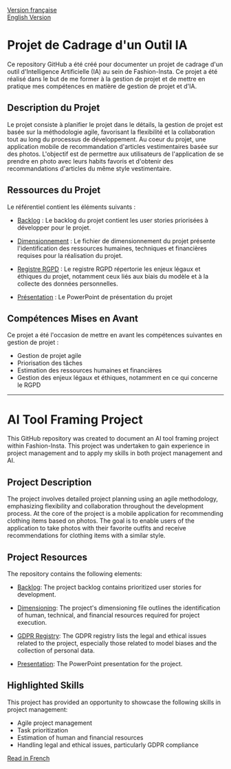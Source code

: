 [Version française](#projet-de-cadrage-dun-outil-ia)  
[English Version](#ai-tool-framing-project)

# Projet de Cadrage d'un Outil IA

Ce repository GitHub a été créé pour documenter un projet de cadrage d'un outil d'Intelligence Artificielle (IA) au sein de Fashion-Insta. Ce projet a été réalisé dans le but de me former à la gestion de projet et de mettre en pratique mes compétences en matière de gestion de projet et d'IA.

## Description du Projet

Le projet consiste à planifier le projet dans le détails, la gestion de projet est basée sur la méthodologie agile, favorisant la flexibilité et la collaboration tout au long du processus de développement.
Au coeur du projet, une application mobile de recommandation d'articles vestimentaires basée sur des photos. L'objectif est de permettre aux utilisateurs de l'application de se prendre en photo avec leurs habits favoris et d'obtenir des recommandations d'articles du même style vestimentaire.


## Ressources du Projet

Le référentiel contient les éléments suivants :

- [Backlog](https://github.com/rlossec/Clothing_AI_recommendation/blob/master/backlog.xlsx) : Le backlog du projet contient les user stories priorisées à développer pour le projet.

- [Dimensionnement](https://github.com/rlossec/Clothing_AI_recommendation/blob/master/dimensionnement.xls) : Le fichier de dimensionnement du projet présente l'identification des ressources humaines, techniques et financières requises pour la réalisation du projet.

- [Registre RGPD](https://github.com/rlossec/Clothing_AI_recommendation/blob/master/registre_rgpd.docx) : Le registre RGPD répertorie les enjeux légaux et éthiques du projet, notamment ceux liés aux biais du modèle et à la collecte des données personnelles.

- [Présentation](https://github.com/rlossec/Clothing_AI_recommendation/blob/master/presentation.pptx) : Le PowerPoint de présentation du projet 

## Compétences Mises en Avant

Ce projet a été l'occasion de mettre en avant les compétences suivantes en gestion de projet :

- Gestion de projet agile
- Priorisation des tâches
- Estimation des ressources humaines et financières
- Gestion des enjeux légaux et éthiques, notamment en ce qui concerne le RGPD

---

# AI Tool Framing Project

This GitHub repository was created to document an AI tool framing project within Fashion-Insta. This project was undertaken to gain experience in project management and to apply my skills in both project management and AI.

## Project Description

The project involves detailed project planning using an agile methodology, emphasizing flexibility and collaboration throughout the development process. At the core of the project is a mobile application for recommending clothing items based on photos. The goal is to enable users of the application to take photos with their favorite outfits and receive recommendations for clothing items with a similar style.

## Project Resources

The repository contains the following elements:

- [Backlog](https://github.com/rlossec/Clothing_AI_recommendation/blob/master/backlog.xlsx): The project backlog contains prioritized user stories for development.

- [Dimensioning](https://github.com/rlossec/Clothing_AI_recommendation/blob/master/dimensionnement.xls): The project's dimensioning file outlines the identification of human, technical, and financial resources required for project execution.

- [GDPR Registry](https://github.com/rlossec/Clothing_AI_recommendation/blob/master/registre_rgpd.docx): The GDPR registry lists the legal and ethical issues related to the project, especially those related to model biases and the collection of personal data.

- [Presentation](https://github.com/rlossec/Clothing_AI_recommendation/blob/master/presentation.pptx): The PowerPoint presentation for the project.

## Highlighted Skills

This project has provided an opportunity to showcase the following skills in project management:

- Agile project management
- Task prioritization
- Estimation of human and financial resources
- Handling legal and ethical issues, particularly GDPR compliance

[Read in French](#projet-de-cadrage-dun-outil-ia)
